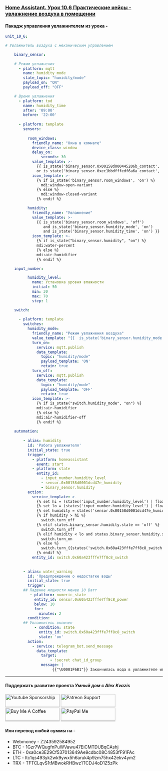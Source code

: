 ### [Home Assistant. Урок 10.6 Практические кейсы - увлажнение воздуха в помещении](https://youtu.be/MPtem0rtt0o)

#### Пакадж управления увлажнителем из урока - 

```yaml
unit_10_6:

# Увлажнитель воздуха с механическим управлением

    binary_sensor:
    
    # Режим увлажнения  
      - platform: mqtt
        name: humidity_mode
        state_topic: "humidity/mode"
        payload_on: "ON"
        payload_off: "OFF"

    # Время увлажнения  
      - platform: tod
        name: humidity_time
        after: '09:00'
        before: '22:00'
        
      - platform: template
        sensors:
        
          room_windows:
            friendly_name: "Окна в комнате"
            device_class: window
            delay_on:
                seconds: 30
            value_template: >-
              {{ is_state('binary_sensor.0x00158d000445206b_contact', 'on') 
              or is_state('binary_sensor.0xec1bbdfffedf6a6a_contact', 'on')  }}
            icon_template: >-
              {% if is_state('binary_sensor.room_windows', 'on') %}
                mdi:window-open-variant
              {% else %}
                mdi:window-closed-variant
              {% endif %}        

          humidity:
            friendly_name: "Увлажнение"
            value_template: >-
              {{ is_state('binary_sensor.room_windows', 'off')  
                 and is_state('binary_sensor.humidity_mode', 'on')
                 and is_state('binary_sensor.humidity_time', 'on') }}
            icon_template: >-
              {% if is_state("binary_sensor.humidity", "on") %}
              mdi:water-percent
              {% else %}
              mdi:air-humidifier
              {% endif %}

    input_number:

          humidity_level:
            name: Установка уровня влажности
            initial: 50
            min: 30
            max: 70
            step: 1

    switch:
    
      - platform: template
        switches:
          humidity_mode:
            friendly_name: "Режим увлажнения воздуха"
            value_template: "{{  is_state('binary_sensor.humidity_mode', 'on') }}"
            turn_on:
              service: mqtt.publish
              data_template:
                topic: "humidity/mode"
                payload_template: 'ON'
                retain: true 
            turn_off:
              service: mqtt.publish
              data_template:
                topic: "humidity/mode"
                payload_template: 'OFF'
                retain: true 
            icon_template: >-
              {% if is_state("switch.humidity_mode", "on") %}
              mdi:air-humidifier
              {% else %}
              mdi:air-humidifier-off
              {% endif %}
              
    automation:
            
        - alias: humidity
          id: 'Работа увлажнителя'
          initial_state: true
          trigger:
            - platform: homeassistant
              event: start
            - platform: state
              entity_id:
                - input_number.humidity_level
                - sensor.0x00158d0001dcd47e_humidity
                - binary_sensor.humidity              
          action:
            service_template: >-
              {% set hi = (states('input_number.humidity_level') | float) + 5 %}
              {% set lo = (states('input_number.humidity_level') | float) - 5 %}
              {% set humidity = states('sensor.0x00158d0001dcd47e_humidity') | float %}
              {% if humidity > hi %}
                switch.turn_off
              {% elif states.binary_sensor.humidity.state == 'off' %} 
                switch.turn_off
              {% elif humidity < lo and states.binary_sensor.humidity.state == 'on' %}
                switch.turn_on
              {% else %}
                switch.turn_{{states('switch.0x60a423fffe7ff8c8_switch') | lower}}
              {% endif %}
            entity_id: switch.0x60a423fffe7ff8c8_switch
            
            
        - alias: water_warning
          id: 'Предупреждение о недостатке воды'
          initial_state: true
          trigger:
        ## Падение мощности менее 10 Ватт
           - platform: numeric_state
             entity_id: sensor.0x60a423fffe7ff8c8_power
             below: 10
             for:
               minutes: 2
          condition:
        ## Увлажнитель включен
             - condition: state
               entity_id: switch.0x60a423fffe7ff8c8_switch
               state: 'on'
          action:
            - service: telegram_bot.send_message
              data_template:
                target:
                    - !secret chat_id_group
                message: | 
                     {{"\U0001F6B1"}} Закончилась вода в увлажнителе или он выключен вручную {{ states('sensor.time_date') }} 
```
____
#### Поддержать развитие проекта *Умный дом с Alex Kvazis*    
<a href="https://www.youtube.com/channel/UCcq9onYHbs6go3kDpfBoqhg/join" target="_blank"><img src="https://raw.githubusercontent.com/kvazis/training/master/lessons/img/youtube.png" alt="Youtube Sponsorship" style="height: 41px !important;width: 174px !important;box-shadow: 0px 3px 2px 0px rgba(190, 190, 190, 0.5) !important;-webkit-box-shadow: 0px 3px 2px 0px rgba(190, 190, 190, 0.5) !important;" ></a>
<a href="https://www.patreon.com/alex_kvazis" target="_blank"><img src="https://raw.githubusercontent.com/kvazis/training/master/lessons/img/patreon-button.png" alt="Patreon Support" style="height: 41px !important;width: 174px !important;box-shadow: 0px 3px 2px 0px rgba(190, 190, 190, 0.5) !important;-webkit-box-shadow: 0px 3px 2px 0px rgba(190, 190, 190, 0.5) !important;" ></a>
<a href="https://www.buymeacoffee.com/greatkvazis" target="_blank"><img src="https://raw.githubusercontent.com/kvazis/training/master/lessons/img/buymeacoffee.png" alt="Buy Me A Coffee" style="height: 41px !important;width: 174px !important;box-shadow: 0px 3px 2px 0px rgba(190, 190, 190, 0.5) !important;-webkit-box-shadow: 0px 3px 2px 0px rgba(190, 190, 190, 0.5) !important;" ></a>
<a href="https://www.paypal.com/paypalme/greatkvazis" target="_blank"><img src="https://raw.githubusercontent.com/kvazis/training/master/lessons/img/paypal.png" alt="PayPal Me" style="height: 41px !important;width: 174px !important;box-shadow: 0px 3px 2px 0px rgba(190, 190, 190, 0.5) !important;-webkit-box-shadow: 0px 3px 2px 0px rgba(190, 190, 190, 0.5) !important;" ></a>

#### Или перевод любой суммы на -     
* Webmoney - Z243592584952
* BTC - 1Gzr7WQugfnPuWVawu47EiCMTDUBqCAshj
* ETH - 0xa0ce3E29Cf537013649Ae9cdbc08C4853fF91FAc
* LTC - ltc1qs493yk2wk9ywx5h6aruk4p9zm75hx42ekv4ym2
* TRX - TFTCLqvS1tMBwokRHBwz1TCDJ4oD1Z5zPk